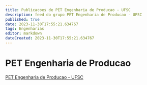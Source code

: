 ```yaml
---
title: Publicacoes de PET Engenharia de Producao - UFSC
description: feed do grupo PET Engenharia de Producao - UFSC
published: true
date: 2023-11-30T17:55:21.634767
tags: Engenharias
editor: markdown
dateCreated: 2023-11-30T17:55:21.634767
---
```


# PET Engenharia de Producao
[PET Engenharia de Producao - UFSC](/grupo/78PETEngenhariadeProducaoUFSC.md)